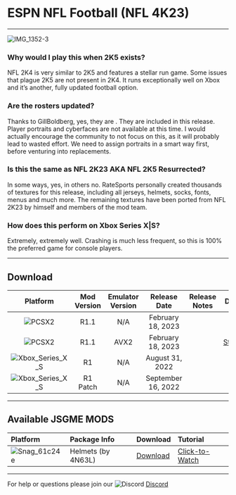 # ESPN NFL Football (NFL 4K23)

-----
![IMG_1352-3](https://user-images.githubusercontent.com/69597675/187811888-e5be7de4-d71f-4848-ae72-c2d9fca8e9dc.jpg)


### Why would I play this when 2K5 exists?
NFL 2K4 is very similar to 2K5 and features a stellar run game. Some issues that plague 2K5 are not present in 2K4. It runs exceptionally well on Xbox and it’s another, fully updated football option.

### Are the rosters updated?
Thanks to GillBoldberg, yes, they are . They are included in this release. Player portraits and cyberfaces are not available at this time. I would actually encourage the community to not focus on this, as it will probably lead to wasted effort. We need to assign portraits in a smart way first, before venturing into replacements.

### Is this the same as NFL 2K23 AKA NFL 2K5 Resurrected?
In some ways, yes, in others no. RateSports personally created thousands of textures for this release, including all jerseys, helmets, socks, fonts, menus and much more. The remaining textures have been ported from NFL 2K23 by himself and members of the mod team.

### How does this perform on Xbox Series X|S?
Extremely, extremely well. Crashing is much less frequent, so this is 100% the preferred game for console players.

-----

## Download
| Platform | Mod Version | Emulator Version | Release Date  | Release Notes | Download | Tutorial |
| :-------------: | :-------------: | :-------------: | :-------------: | :-------------: | :-------------: |  :-------------: |
| ![PCSX2](https://user-images.githubusercontent.com/69597675/124647169-9baf0800-de63-11eb-974c-a7a4b2aecc1d.png) | R1.1 | N/A | February 18, 2023 |  | [Add-on](https://www.mediafire.com/file/px557mqju29z5ah/NFL4K23_R1.1.zip/file) | [Tutorial](https://youtu.be/iL2WJdnyoMU) |
| ![PCSX2](https://user-images.githubusercontent.com/69597675/124647169-9baf0800-de63-11eb-974c-a7a4b2aecc1d.png) | R1.1 | AVX2 | February 18, 2023  |  | [Standalone](https://www.mediafire.com/file/oeg6vfpqm33dl0o/NFL4K23_R1_Setup.zip/file) | [Tutorial](https://youtu.be/eMjAQZcGVeA) |
| ![Xbox_Series_X_S](https://user-images.githubusercontent.com/69597675/155858271-c6788630-e7c0-47bb-8138-018d2d3db0c1.png) | R1 | N/A | August 31, 2022 |  | [Xbox](https://www.mediafire.com/file/k8hcj421904ri2y/NFL_4K23_-_Release_One.zip/file) | [Tutorial](https://youtu.be/H4E_zucf3IU) |
| ![Xbox_Series_X_S](https://user-images.githubusercontent.com/69597675/155858271-c6788630-e7c0-47bb-8138-018d2d3db0c1.png) | R1 Patch | N/A | September 16, 2022 |  | [Xbox](https://www.mediafire.com/file/3gxtdv4a1kebbju/Release+One+Patch.zip/file) | [Tutorial](https://youtu.be/H4E_zucf3IU) |

---------
## Available JSGME MODS
| Platform | Package Info | Download | Tutorial |
| :------------- | :------------- | :------------- | :------------- |
| ![Snag_61c24e](https://user-images.githubusercontent.com/69597675/150687521-fa2844f5-8343-443d-b9cc-24aebc94182a.png) | Helmets (by 4N63L) | [Download](https://www.mediafire.com/file/mrih0jmlr1k48h2/NFL4K23_Helmets_%2528by_4N63L%2529.zip/file) | [Click-to-Watch](https://youtu.be/oMYjNpCZBWk) |

---------
For help or questions please join our ![Discord](https://user-images.githubusercontent.com/69597675/124640725-d1e88980-de5b-11eb-926d-ec5f55b19a62.png) [Discord](https://discord.gg/sBVXzYb)
